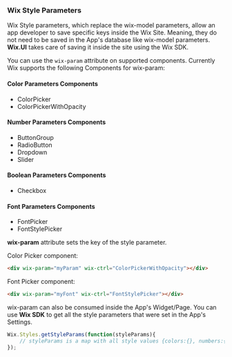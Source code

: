 ### Wix Style Parameters
<!-- WixCustomHTMLAttributes-WixStyleParameters -->

Wix Style parameters, which replace the wix-model parameters, allow an app developer to save specific keys inside the Wix Site. Meaning, they do not need to be saved in the App's database like  wix-model parameters. **Wix.UI** takes care of saving it inside the site using the Wix SDK.

You can use the `wix-param` attribute on supported components. Currently Wix supports the following Components for wix-param:

#### Color Parameters Components
- ColorPicker
- ColorPickerWithOpacity

#### Number Parameters Components
- ButtonGroup
- RadioButton
- Dropdown
- Slider

#### Boolean Parameters Components
- Checkbox

#### Font Parameters Components
- FontPicker
- FontStylePicker

**wix-param** attribute sets the key of the style parameter.

Color Picker component:

```html
<div wix-param="myParam" wix-ctrl="ColorPickerWithOpacity"></div>
```

Font Picker component:

```html
<div wix-param="myFont" wix-ctrl="FontStylePicker"></div>
```

wix-param can also be consumed inside the App's Widget/Page. You can use **Wix SDK** to get all the style parameters that were set in the App's Settings.
```javascript
Wix.Styles.getStyleParams(function(styleParams){
    // styleParams is a map with all style values {colors:{}, numbers:{}, booleans:{}, fonts:{}} which were configured by the user.
});
```
